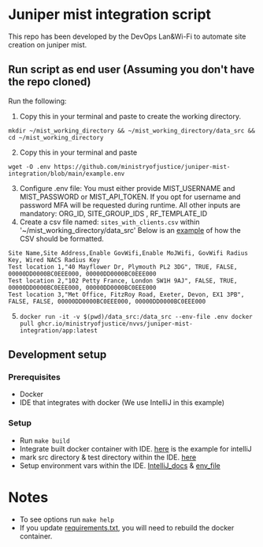 # Juniper mist integration script

This repo has been developed by the DevOps Lan&Wi-Fi to automate site creation on juniper mist.

## Run script as end user (Assuming you don't have the repo cloned)

Run the following:

1. Copy this in your terminal and paste to create the working directory.
 
```mkdir ~/mist_working_directory && ~/mist_working_directory/data_src && cd ~/mist_working_directory```


2. Copy this in your terminal and paste

```wget -O .env https://github.com/ministryofjustice/juniper-mist-integration/blob/main/example.env```

3. Configure .env file:
   You must either provide MIST_USERNAME and MIST_PASSWORD or MIST_API_TOKEN. If you opt for username
   and password MFA will be requested during runtime. All other inputs are mandatory: ORG_ID, SITE_GROUP_IDS
   , RF_TEMPLATE_ID
4. Create a csv file named: `sites_with_clients.csv` within '~/mist_working_directory/data_src'
   Below is an [example](./example.sites_with_clients.csv) of how the CSV should be formatted.

```
Site Name,Site Address,Enable GovWifi,Enable MoJWifi, GovWifi Radius Key, Wired NACS Radius Key
Test location 1,"40 Mayflower Dr, Plymouth PL2 3DG", TRUE, FALSE, 00000DD0000BC0EEE000, 00000DD0000BC0EEE000
Test location 2,"102 Petty France, London SW1H 9AJ", FALSE, TRUE, 00000DD0000BC0EEE000, 00000DD0000BC0EEE000
Test location 3,"Met Office, FitzRoy Road, Exeter, Devon, EX1 3PB", FALSE, FALSE, 00000DD0000BC0EEE000, 00000DD0000BC0EEE000
```

5. ```docker run -it -v $(pwd)/data_src:/data_src --env-file .env docker pull ghcr.io/ministryofjustice/nvvs/juniper-mist-integration/app:latest```

## Development setup

### Prerequisites

- Docker
- IDE that integrates with docker (We use IntelliJ in this example)

### Setup

- Run `make build`
- Integrate built docker container with IDE. [here](https://www.jetbrains.com/help/idea/configuring-remote-python-sdks.html#2546d02c) is the example for intelliJ
- mark src directory & test directory within the IDE. [here](https://www.jetbrains.com/help/idea/content-roots.html)
- Setup environment vars within the IDE. [IntelliJ_docs](https://www.jetbrains.com/help/objc/add-environment-variables-and-program-arguments.html) & [env_file](example.env)

# Notes

- To see options run `make help`
- If you update [requirements.txt](src/requirements.txt), you will need to rebuild the docker container.
